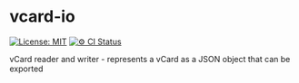 vcard-io
========

[![License: MIT](https://img.shields.io/github/license/remileduc/vcards-io)](./LICENSE)
[![⚙️ CI Status](https://github.com/remileduc/vcards-io/actions/workflows/ci.yaml/badge.svg?branch=main)](https://github.com/remileduc/vcards-io/actions/workflows/ci.yaml?query=branch%3Amain)

vCard reader and writer - represents a vCard as a JSON object that can be exported
